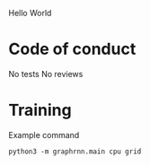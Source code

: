 Hello World

# Code of conduct
No tests
No reviews

# Training
Example command

```
python3 -m graphrnn.main cpu grid
```
